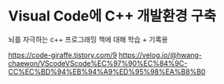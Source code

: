 # Visual Code에 C++ 개발환경 구축


뇌를 자극하는 c++ 프로그래밍 책에 대해 학습 + 기록용

https://code-giraffe.tistory.com/9
https://velog.io/@hwang-chaewon/VScodeVScode%EC%97%90%EC%84%9C-CC%EC%BD%94%EB%94%A9%ED%95%98%EA%B8%B0